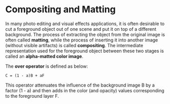 # Compositing and Matting

In many photo editing and visual effects applications, it is often desirable to cut a foreground object out of one scene and put it on top of a different background. The process of extracting the object from the original image is often called **matting**, while the process of inserting it into another image (without visible artifacts) is called **compositing**. The intermediate representation used for the foreground object between these two stages is called an **alpha-matted color image**.

The **over operator** is defined as below:

    C = (1 - a)B + aF

This operator attenuates the influence of the background image B by a factor (1 - a) and then adds in the color (and opacity) values corresponding to the foreground layer F.
